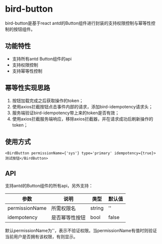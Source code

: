 # bird-button

bird-button是基于react antd的Button组件进行封装的支持权限控制与幂等性控制的按钮组件。

## 功能特性

- 支持所有antd Button组件的api
- 支持权限控制
- 支持幂等性控制

## 幂等性实现思路

 1. 按钮加载完成之后获取操作的token；
 2. 使用axios拦截按钮点击事件内部的请求，添加bird-idempotency请求头；
 3. 服务端验证bird-idempotency带上来的token是否有效；
 4. 使用axios拦截服务端响应，移除axios拦截器，并在请求成功后刷新操作的token；

## 使用方式

```
<BirdButton permissionName={'sys'} type='primary' idempotency={true}>测试按钮</BirdButton>
```

## API

支持antd的Button组件的所有api，另外支持：


参数 | 说明 | 类型 | 默认值
---|---|---|---
permissionName | 所需权限名 | string | ''
idempotency | 是否幂等性按钮 | bool | false

默认permissionName为''，表示不验证权限。当permissionName有值时则验证当前用户是否拥有该权限，有则显示。
